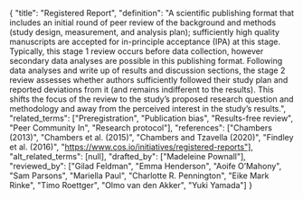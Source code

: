 {
    "title": "Registered Report",
    "definition": "A scientific publishing format that includes an initial round of peer review of the background and methods (study design, measurement, and analysis plan); sufficiently high quality manuscripts are accepted for in-principle acceptance (IPA) at this stage. Typically, this stage 1 review occurs before data collection, however secondary data analyses are possible in this publishing format. Following data analyses and write up of results and discussion sections, the stage 2 review assesses whether authors sufficiently followed their study plan and reported deviations from it (and remains indifferent to the results). This shifts the focus of the review to the study’s proposed research question and methodology and away from the perceived interest in the study’s results.",
    "related_terms": ["Preregistration", "Publication bias", "Results-free review", "Peer Community In", "Research protocol"],
    "references": ["Chambers (2013)", "Chambers et al. (2015)", "Chambers and Tzavella (2020)", "Findley et al. (2016)", "https://www.cos.io/initiatives/registered-reports"],
    "alt_related_terms": [null],
    "drafted_by": ["Madeleine Pownall"],
    "reviewed_by": ["Gilad Feldman", "Emma Henderson", "Aoife O’Mahony", "Sam Parsons", "Mariella Paul", "Charlotte R. Pennington", "Eike Mark Rinke", "Timo Roettger", "Olmo van den Akker", "Yuki Yamada"]
  }

